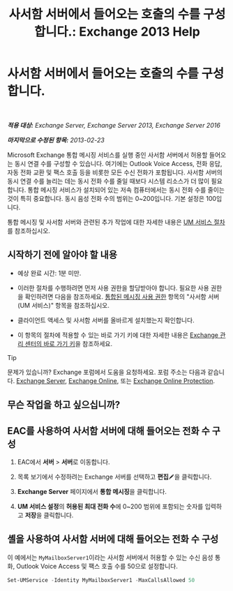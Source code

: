 ﻿---
title: '사서함 서버에서 들어오는 호출의 수를 구성 합니다.: Exchange 2013 Help'
TOCTitle: 사서함 서버에서 들어오는 호출의 수를 구성 합니다.
ms:assetid: 419e1de9-2bf8-48a8-824d-2a536b0a6d90
ms:mtpsurl: https://technet.microsoft.com/ko-kr/library/Aa997637(v=EXCHG.150)
ms:contentKeyID: 50555974
ms.date: 05/22/2018
mtps_version: v=EXCHG.150
ms.translationtype: MT
---

# 사서함 서버에서 들어오는 호출의 수를 구성 합니다.

 

_**적용 대상:** Exchange Server, Exchange Server 2013, Exchange Server 2016_

_**마지막으로 수정된 항목:** 2013-02-23_

Microsoft Exchange 통합 메시징 서비스를 실행 중인 사서함 서버에서 허용할 들어오는 동시 연결 수를 구성할 수 있습니다. 여기에는 Outlook Voice Access, 전화 응답, 자동 전화 교환 및 팩스 호출 등을 비롯한 모든 수신 전화가 포함됩니다. 사서함 서버의 동시 연결 수를 늘리는 데는 동시 전화 수를 줄일 때보다 시스템 리소스가 더 많이 필요합니다. 통합 메시징 서비스가 설치되어 있는 저속 컴퓨터에서는 동시 전화 수를 줄이는 것이 특히 중요합니다. 동시 음성 전화 수의 범위는 0~200입니다. 기본 설정은 100입니다.

통합 메시징 및 사서함 서버와 관련된 추가 작업에 대한 자세한 내용은 [UM 서비스 절차](um-services-procedures-exchange-2013-help.md)를 참조하십시오.

## 시작하기 전에 알아야 할 내용

  - 예상 완료 시간: 1분 미만.

  - 이러한 절차를 수행하려면 먼저 사용 권한을 할당받아야 합니다. 필요한 사용 권한을 확인하려면 다음을 참조하세요. [통합된 메시징 사용 권한](unified-messaging-permissions-exchange-2013-help.md) 항목의 "사서함 서버(UM 서비스)" 항목을 참조하십시오.

  - 클라이언트 액세스 및 사서함 서버를 올바르게 설치했는지 확인합니다.

  - 이 항목의 절차에 적용할 수 있는 바로 가기 키에 대한 자세한 내용은 [Exchange 관리 센터의 바로 가기 키](keyboard-shortcuts-in-the-exchange-admin-center-exchange-online-protection-help.md)을 참조하세요.


> [!TIP]
> 문제가 있습니까? Exchange 포럼에서 도움을 요청하세요. 포럼 주소는 다음과 같습니다. <A href="https://go.microsoft.com/fwlink/p/?linkid=60612">Exchange Server</A>, <A href="https://go.microsoft.com/fwlink/p/?linkid=267542">Exchange Online</A>, 또는 <A href="https://go.microsoft.com/fwlink/p/?linkid=285351">Exchange Online Protection</A>.



## 무슨 작업을 하고 싶으십니까?

## EAC를 사용하여 사서함 서버에 대해 들어오는 전화 수 구성

1.  EAC에서 **서버** \> **서버**로 이동합니다.

2.  목록 보기에서 수정하려는 Exchange 서버를 선택하고 **편집**![편집 아이콘](images/JJ218640.6f53ccb2-1f13-4c02-bea0-30690e6ea71d(EXCHG.150).gif "편집 아이콘")을 클릭합니다.

3.  **Exchange Server** 페이지에서 **통합 메시징**을 클릭합니다.

4.  **UM 서비스 설정**의 **허용된 최대 전화 수**에 0~200 범위에 포함되는 숫자를 입력하고 **저장**을 클릭합니다.

## 셸을 사용하여 사서함 서버에 대해 들어오는 전화 수 구성

이 예에서는 `MyMailboxServer1`이라는 사서함 서버에서 허용할 수 있는 수신 음성 통화, Outlook Voice Access 및 팩스 호출 수를 50으로 설정합니다.

```powershell
Set-UMService -Identity MyMailboxServer1 -MaxCallsAllowed 50
```


